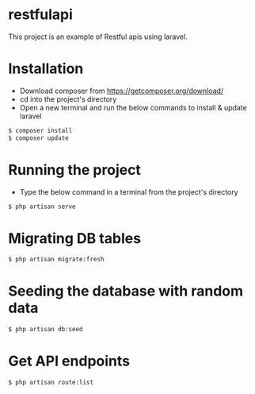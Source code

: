 # restfulapi
This project is an example of Restful apis using laravel.

# Installation
- Download composer from https://getcomposer.org/download/
- cd into the project's directory
- Open a new terminal and run the below commands to install & update laravel

``` sh
$ composer install
$ composer update
```

# Running the project
- Type the below command in a terminal from the project's directory
``` sh
$ php artisan serve
```

# Migrating DB tables
``` sh
$ php artisan migrate:fresh
```

# Seeding the database with random data
``` sh
$ php artisan db:seed
```

# Get API endpoints
``` sh
$ php artisan route:list
```
